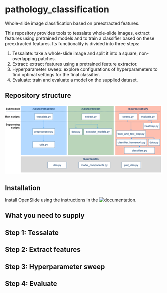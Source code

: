 # pathology_classification
Whole-slide image classification based on preextracted features.

This repository provides tools to tessalate whole-slide images, extract features using pretrained models and to train a classifier based on these preextracted features. Its functionality is divided into three steps:
1. Tessalate: take a whole-slide image and split it into a square, non-overlapping patches.
2. Extract: extract features using a pretrained feature extractor.
3. Hyperparameter sweep: explore configurations of hyperparameters to find optimal settings for the final classifier.
4. Evaluate: train and evaluate a model on the supplied dataset.

## Repository structure
![Repository structure](repository_structure.png)

## Installation
Install OpenSlide using the instructions in the ![documentation](https://openslide.org/api/python/#installing). 

## What you need to supply

## Step 1: Tessalate

## Step 2: Extract features

## Step 3: Hyperparameter sweep

## Step 4: Evaluate

